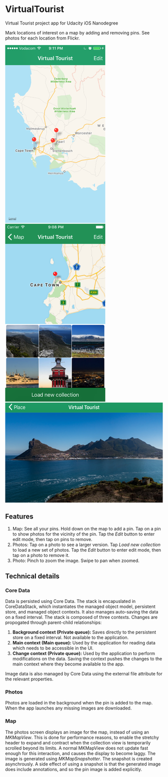 # VirtualTourist

Virtual Tourist project app for Udacity iOS Nanodegree

Mark locations of interest on a map by adding and removing pins. See photos for each location from Flickr.

<img src="Screenshots/iPhone/Portrait/1 Map.png" width="320">
<img src="Screenshots/iPhone/Portrait/2 Photos.png" width="320">
<img src="Screenshots/iPhone/Landscape/3 Photo.png" height="320">

## Features

1. Map: See all your pins. Hold down on the map to add a pin. Tap on a pin to show photos for the vicinity of the pin. Tap the *Edit* button to enter edit mode, then tap on pins to remove.
2. Photos: Tap on a photo to see a larger version. Tap *Load new collection* to load a new set of photos. Tap the *Edit* button to enter edit mode, then tap on a photo to remove it.
3. Photo: Pinch to zoom the image. Swipe to pan when zoomed.

## Technical details

### Core Data

Data is persisted using Core Data. The stack is encapuslated in CoreDataStack, which instantiates the managed object model, persistent store, and managed object contexts. It also manages auto-saving the data on a fixed interval. The stack is composed of three contexts. Changes are propogated through parent-child relationships:

1. **Background context (Private queue):** Saves directly to the persistent store on a fixed interval. Not available to the application.
2. **Main context (Main queue):** Used by the application for reading data which needs to be accessible in the UI.
3. **Change context (Private queue):** Used by the application to perform modifications on the data. Saving the context pushes the changes to the main context where they become available to the app.

Image data is also managed by Core Data using the external file attribute for the relevant properties.

### Photos

Photos are loaded in the background when the pin is added to the map. When the app launches any missing images are downloaded.

### Map

The photos screen displays an image for the map, instead of using an *MKMapView*. This is done for performance reasons, to enable the stretchy header to expand and contract when the collection view is temporarily scrolled beyond its limits. A normal MKMapView does not update fast enough for this interaction, and causes the display to become laggy. The image is generated using *MKMapSnapshotter*. The snapshot is created asynchrously. A side effect of using a snapshot is that the generated image does include annotations, and so the pin image is added explicitly.
